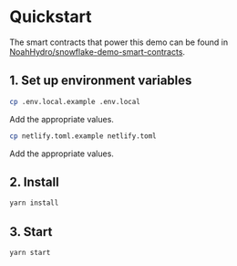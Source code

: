 # Quickstart

The smart contracts that power this demo can be found in [NoahHydro/snowflake-demo-smart-contracts](https://github.com/NoahHydro/snowflake-demo-smart-contracts).

## 1. Set up environment variables
```bash
cp .env.local.example .env.local
```

Add the appropriate values.

```bash
cp netlify.toml.example netlify.toml
```

Add the appropriate values.

## 2. Install
```bash
yarn install
```

## 3. Start
```bash
yarn start
```
